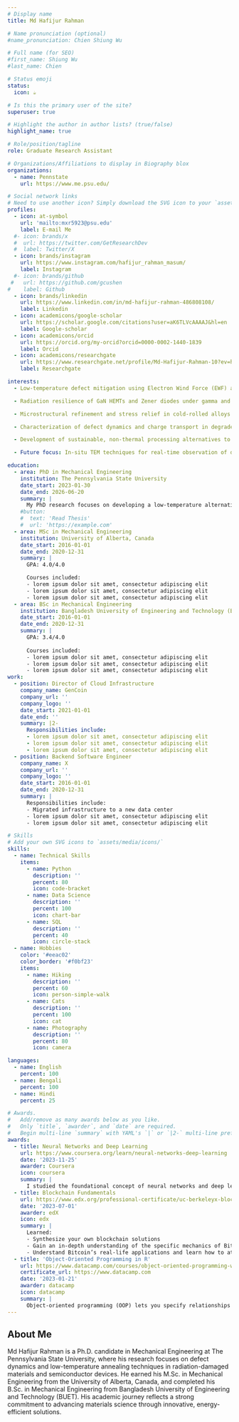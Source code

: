 ```yaml
---
# Display name
title: Md Hafijur Rahman

# Name pronunciation (optional)
#name_pronunciation: Chien Shiung Wu

# Full name (for SEO)
#first_name: Shiung Wu
#last_name: Chien

# Status emoji
status:
  icon: ☕️

# Is this the primary user of the site?
superuser: true

# Highlight the author in author lists? (true/false)
highlight_name: true

# Role/position/tagline
role: Graduate Research Assistant

# Organizations/Affiliations to display in Biography blox
organizations:
  - name: Pennstate
    url: https://www.me.psu.edu/

# Social network links
# Need to use another icon? Simply download the SVG icon to your `assets/media/icons/` folder.
profiles:
  - icon: at-symbol
    url: 'mailto:mxr5923@psu.edu'
    label: E-mail Me
  #- icon: brands/x
  #  url: https://twitter.com/GetResearchDev
  #  label: Twitter/X
  - icon: brands/instagram
    url: https://www.instagram.com/hafijur_rahman_masum/
    label: Instagram
  #- icon: brands/github
 #   url: https://github.com/gcushen
#    label: Github
  - icon: brands/linkedin
    url: https://www.linkedin.com/in/md-hafijur-rahman-486808108/
    label: Linkedin
  - icon: academicons/google-scholar
    url: https://scholar.google.com/citations?user=aK6TLVcAAAAJ&hl=en
    label: Google-scholar
  - icon: academicons/orcid
    url: https://orcid.org/my-orcid?orcid=0000-0002-1440-1839
    label: Orcid
  - icon: academicons/researchgate
    url: https://www.researchgate.net/profile/Md-Hafijur-Rahman-10?ev=hdr_xprf
    label: Researchgate

interests:
  - Low-temperature defect mitigation using Electron Wind Force (EWF) annealing in metals and semiconductors

  - Radiation resilience of GaN HEMTs and Zener diodes under gamma and heavy-ion exposure

  - Microstructural refinement and stress relief in cold-rolled alloys via athermal electropulsing

  - Characterization of defect dynamics and charge transport in degraded semiconductor devices

  - Development of sustainable, non-thermal processing alternatives to high-temperature annealing

  - Future focus: In-situ TEM techniques for real-time observation of defect evolution during EWF treatment

education:
  - area: PhD in Mechanical Engineering
    institution: The Pennsylvania State University
    date_start: 2023-01-30
    date_end: 2026-06-20
    summary: |
      My PhD research focuses on developing a low-temperature alternative to conventional thermal annealing using Electron Wind Force (EWF) annealing. This technique enables efficient defect recovery in radiation-damaged semiconductors and mechanically deformed metal alloys, significantly reducing energy consumption and processing time.
    #button:
    #  text: 'Read Thesis'
    #  url: 'https://example.com'
  - area: MSc in Mechanical Engineering
    institution: University of Alberta, Canada
    date_start: 2016-01-01
    date_end: 2020-12-31
    summary: |
      GPA: 4.0/4.0

      Courses included:
      - lorem ipsum dolor sit amet, consectetur adipiscing elit
      - lorem ipsum dolor sit amet, consectetur adipiscing elit
      - lorem ipsum dolor sit amet, consectetur adipiscing elit
  - area: BSc in Mechanical Engineering
    institution: Bangladesh University of Engineering and Technology (BUET)
    date_start: 2016-01-01
    date_end: 2020-12-31
    summary: |
      GPA: 3.4/4.0
      
      Courses included:
      - lorem ipsum dolor sit amet, consectetur adipiscing elit
      - lorem ipsum dolor sit amet, consectetur adipiscing elit
      - lorem ipsum dolor sit amet, consectetur adipiscing elit
work:
  - position: Director of Cloud Infrastructure
    company_name: GenCoin
    company_url: ''
    company_logo: ''
    date_start: 2021-01-01
    date_end: ''
    summary: |2-
      Responsibilities include:
      - lorem ipsum dolor sit amet, consectetur adipiscing elit
      - lorem ipsum dolor sit amet, consectetur adipiscing elit
      - lorem ipsum dolor sit amet, consectetur adipiscing elit
  - position: Backend Software Engineer
    company_name: X
    company_url: ''
    company_logo: ''
    date_start: 2016-01-01
    date_end: 2020-12-31
    summary: |
      Responsibilities include:
      - Migrated infrastructure to a new data center
      - lorem ipsum dolor sit amet, consectetur adipiscing elit
      - lorem ipsum dolor sit amet, consectetur adipiscing elit

# Skills
# Add your own SVG icons to `assets/media/icons/`
skills:
  - name: Technical Skills
    items:
      - name: Python
        description: ''
        percent: 80
        icon: code-bracket
      - name: Data Science
        description: ''
        percent: 100
        icon: chart-bar
      - name: SQL
        description: ''
        percent: 40
        icon: circle-stack
  - name: Hobbies
    color: '#eeac02'
    color_border: '#f0bf23'
    items:
      - name: Hiking
        description: ''
        percent: 60
        icon: person-simple-walk
      - name: Cats
        description: ''
        percent: 100
        icon: cat
      - name: Photography
        description: ''
        percent: 80
        icon: camera

languages:
  - name: English
    percent: 100
  - name: Bengali
    percent: 100
  - name: Hindi
    percent: 25

# Awards.
#   Add/remove as many awards below as you like.
#   Only `title`, `awarder`, and `date` are required.
#   Begin multi-line `summary` with YAML's `|` or `|2-` multi-line prefix and indent 2 spaces below.
awards:
  - title: Neural Networks and Deep Learning
    url: https://www.coursera.org/learn/neural-networks-deep-learning
    date: '2023-11-25'
    awarder: Coursera
    icon: coursera
    summary: |
      I studied the foundational concept of neural networks and deep learning. By the end, I was familiar with the significant technological trends driving the rise of deep learning; build, train, and apply fully connected deep neural networks; implement efficient (vectorized) neural networks; identify key parameters in a neural network’s architecture; and apply deep learning to your own applications.
  - title: Blockchain Fundamentals
    url: https://www.edx.org/professional-certificate/uc-berkeleyx-blockchain-fundamentals
    date: '2023-07-01'
    awarder: edX
    icon: edx
    summary: |
      Learned:
      - Synthesize your own blockchain solutions
      - Gain an in-depth understanding of the specific mechanics of Bitcoin
      - Understand Bitcoin’s real-life applications and learn how to attack and destroy Bitcoin, Ethereum, smart contracts and Dapps, and alternatives to Bitcoin’s Proof-of-Work consensus algorithm
  - title: 'Object-Oriented Programming in R'
    url: https://www.datacamp.com/courses/object-oriented-programming-with-s3-and-r6-in-r
    certificate_url: https://www.datacamp.com
    date: '2023-01-21'
    awarder: datacamp
    icon: datacamp
    summary: |
      Object-oriented programming (OOP) lets you specify relationships between functions and the objects that they can act on, helping you manage complexity in your code. This is an intermediate level course, providing an introduction to OOP, using the S3 and R6 systems. S3 is a great day-to-day R programming tool that simplifies some of the functions that you write. R6 is especially useful for industry-specific analyses, working with web APIs, and building GUIs.
---
```


## About Me

Md Hafijur Rahman is a Ph.D. candidate in Mechanical Engineering at The Pennsylvania State University, where his research focuses on defect dynamics and low-temperature annealing techniques in radiation-damaged materials and semiconductor devices. He earned his M.Sc. in Mechanical Engineering from the University of Alberta, Canada, and completed his B.Sc. in Mechanical Engineering from Bangladesh University of Engineering and Technology (BUET). His academic journey reflects a strong commitment to advancing materials science through innovative, energy-efficient solutions.

